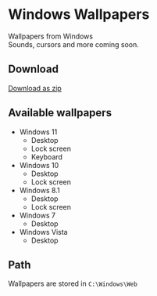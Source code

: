 # Windows Wallpapers

Wallpapers from Windows \
Sounds, cursors and more coming soon.

## Download

[Download as zip](https://github.com/bartekl1/WindowsWallpapers/zipball/master/)

## Available wallpapers

- Windows 11
    - Desktop
    - Lock screen
    - Keyboard
- Windows 10
    - Desktop
    - Lock screen
- Windows 8.1
    - Desktop
    - Lock screen
- Windows 7
    - Desktop
- Windows Vista
    - Desktop

## Path

Wallpapers are stored in `C:\Windows\Web`
